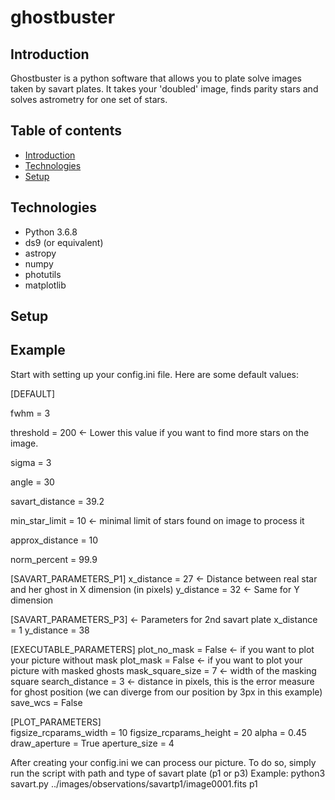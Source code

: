 # ghostbuster
## Introduction
Ghostbuster is a python software that allows you to plate solve images taken by savart plates. It takes your 'doubled' image, finds parity stars and solves astrometry for one set of stars.
## Table of contents
* [Introduction](#introduction)
* [Technologies](#technologies)
* [Setup](#setup)
## Technologies

- Python 3.6.8
- ds9 (or equivalent)
- astropy
- numpy
- photutils
- matplotlib

## Setup

## Example
Start with setting up your config.ini file. 
Here are some default values:

[DEFAULT]

fwhm = 3

threshold = 200  <- Lower this value if you want to find more stars on the image.

sigma = 3

angle = 30

savart_distance = 39.2

min_star_limit = 10  <- minimal limit of stars found on image to process it

approx_distance = 10 

norm_percent = 99.9

[SAVART_PARAMETERS_P1]
x_distance = 27  <- Distance between real star and her ghost in X dimension (in pixels)
y_distance = 32  <- Same for Y dimension

[SAVART_PARAMETERS_P3]           <- Parameters for 2nd savart plate
x_distance = 1
y_distance = 38

[EXECUTABLE_PARAMETERS]
plot_no_mask = False    <- if you want to plot your picture without mask
plot_mask = False   <- if you want to plot your picture with masked ghosts
mask_square_size = 7  <- width of the masking square
search_distance = 3  <- distance in pixels, this is the error measure for ghost position (we can diverge from our position by 3px                 in this example)
save_wcs = False

[PLOT_PARAMETERS]  
figsize_rcparams_width = 10
figsize_rcparams_height = 20
alpha = 0.45
draw_aperture = True
aperture_size = 4

After creating your config.ini we can process our picture.
To do so, simply run the script with path and type of savart plate (p1 or p3)
Example:
python3 savart.py ../images/observations/savartp1/image0001.fits p1


